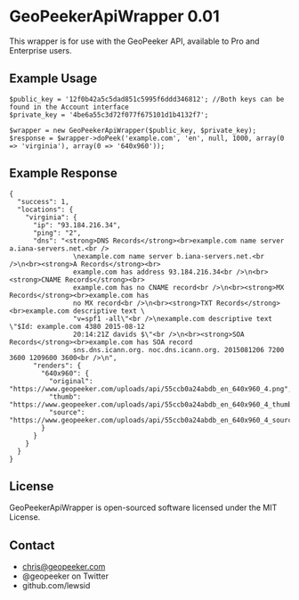 GeoPeekerApiWrapper 0.01
========================

This wrapper is for use with the GeoPeeker API, available to Pro and Enterprise users.

Example Usage
-------------

	$public_key = '12f0b42a5c5dad851c5995f6ddd346812'; //Both keys can be found in the Account interface
	$private_key = '4be6a55c3d72f077f675101d1b4132f7';

	$wrapper = new GeoPeekerApiWrapper($public_key, $private_key);
    $response = $wrapper->doPeek('example.com', 'en', null, 1000, array(0 => 'virginia'), array(0 => '640x960'));

Example Response
----------------

    {
	  "success": 1,
	  "locations": {
	    "virginia": {
	      "ip": "93.184.216.34",
	      "ping": "2",
	      "dns": "<strong>DNS Records</strong><br>example.com name server a.iana-servers.net.<br />
					\nexample.com name server b.iana-servers.net.<br />\n<br><strong>A Records</strong><br>
					example.com has address 93.184.216.34<br />\n<br><strong>CNAME Records</strong><br>
					example.com has no CNAME record<br />\n<br><strong>MX Records</strong><br>example.com has 
					no MX record<br />\n<br><strong>TXT Records</strong><br>example.com descriptive text \
					"v=spf1 -all\"<br />\nexample.com descriptive text \"$Id: example.com 4380 2015-08-12 
					20:14:21Z davids $\"<br />\n<br><strong>SOA Records</strong><br>example.com has SOA record 
					sns.dns.icann.org. noc.dns.icann.org. 2015081206 7200 3600 1209600 3600<br />\n",
	      "renders": {
	        "640x960": {
	          "original": "https://www.geopeeker.com/uploads/api/55ccb0a24abdb_en_640x960_4.png",
	          "thumb": "https://www.geopeeker.com/uploads/api/55ccb0a24abdb_en_640x960_4_thumb.png",
	          "source": "https://www.geopeeker.com/uploads/api/55ccb0a24abdb_en_640x960_4_source.txt"
	        }
	      }
	    }
	  }
	}


License
-------

GeoPeekerApiWrapper is open-sourced software licensed under the MIT License.


Contact
-------

  - chris@geopeeker.com
  - @geopeeker on Twitter
  - github.com/lewsid
  

